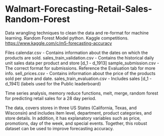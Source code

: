 # Walmart-Forecasting-Retail-Sales-Random-Forest
Data wrangling techniques to clean the data and re-format for machine learning. Random Forest Model python. Kaggle competitions.  https://www.kaggle.com/c/m5-forecasting-accuracy 

Files
calendar.csv - Contains information about the dates on which the products are sold.
sales_train_validation.csv - Contains the historical daily unit sales data per product and store [d_1 - d_1913]
sample_submission.csv - The correct format for submissions. Reference the Evaluation tab for more info.
sell_prices.csv - Contains information about the price of the products sold per store and date.
sales_train_evaluation.csv - Includes sales [d_1 - d_1941] (labels used for the Public leaderboard)

Time series analysis, memory reduce functions, melt, merge, random forest for predicting retail sales for a 28 day period. 

The data, covers stores in three US States (California, Texas, and Wisconsin) and includes item level, department, product categories, and store details. In addition, it has explanatory variables such as price, promotions, day of the week, and special events. Together, this robust dataset can be used to improve forecasting accuracy.
